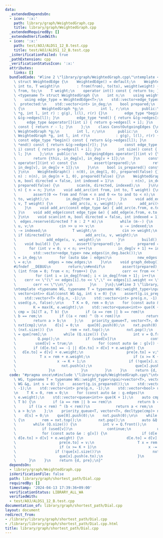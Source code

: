 ```yaml
---
data:
  _extendedDependsOn:
  - icon: ':x:'
    path: library/graph/WeightedGraph.cpp
    title: library/graph/WeightedGraph.cpp
  _extendedRequiredBy: []
  _extendedVerifiedWith:
  - icon: ':x:'
    path: test/AOJ/ALDS1_12_B.test.cpp
    title: test/AOJ/ALDS1_12_B.test.cpp
  _isVerificationFailed: true
  _pathExtension: cpp
  _verificationStatusIcon: ':x:'
  attributes:
    links: []
  bundledCode: "#line 2 \"library/graph/WeightedGraph.cpp\"\ntemplate <typename T>\
    \ struct WeightedEdge {\n    WeightedEdge() = default;\n    WeightedEdge(int from,\
    \ int to, T weight)\n        : from(from), to(to), weight(weight) {}\n    int\
    \ from, to;\n    T weight;\n    operator int() const { return to; }\n};\n\ntemplate\
    \ <typename T> struct WeightedGraph {\n    int n;\n    using weight_type = T;\n\
    \    using edge_type = WeightedEdge<T>;\n    std::vector<edge_type> edges;\n\n\
    \  protected:\n    std::vector<int> in_deg;\n    bool prepared;\n    class OutgoingEdges\
    \ {\n        WeightedGraph *g;\n        int l, r;\n\n      public:\n        OutgoingEdges(WeightedGraph\
    \ *g, int l, int r) : g(g), l(l), r(r) {}\n        edge_type *begin() { return\
    \ &(g->edges[l]); }\n        edge_type *end() { return &(g->edges[r]); }\n   \
    \     edge_type &operator[](int i) { return g->edges[l + i]; }\n        int size()\
    \ const { return r - l; }\n    };\n    class ConstOutgoingEdges {\n        const\
    \ WeightedGraph *g;\n        int l, r;\n\n      public:\n        ConstOutgoingEdges(const\
    \ WeightedGraph *g, int l, int r)\n            : g(g), l(l), r(r) {}\n       \
    \ const edge_type *begin() const { return &(g->edges[l]); }\n        const edge_type\
    \ *end() const { return &(g->edges[r]); }\n        const edge_type &operator[](int\
    \ i) const { return g->edges[l + i]; }\n        int size() const { return r -\
    \ l; }\n    };\n\n  public:\n    OutgoingEdges operator[](int v) {\n        assert(prepared);\n\
    \        return {this, in_deg[v], in_deg[v + 1]};\n    }\n    const ConstOutgoingEdges\
    \ operator[](int v) const {\n        assert(prepared);\n        return {this,\
    \ in_deg[v], in_deg[v + 1]};\n    }\n\n    bool is_prepared() const { return prepared;\
    \ }\n\n    WeightedGraph() : n(0), in_deg(1, 0), prepared(false) {}\n    WeightedGraph(int\
    \ n) : n(n), in_deg(n + 1, 0), prepared(false) {}\n    WeightedGraph(int n, int\
    \ m, bool directed = false, int indexed = 1)\n        : n(n), in_deg(n + 1, 0),\
    \ prepared(false) {\n        scan(m, directed, indexed);\n    }\n\n    void resize(int\
    \ n) { n = n; }\n\n    void add_arc(int from, int to, T weight) {\n        assert(!prepared);\n\
    \        assert(0 <= from and from < n and 0 <= to and to < n);\n        edges.emplace_back(from,\
    \ to, weight);\n        in_deg[from + 1]++;\n    }\n    void add_edge(int u, int\
    \ v, T weight) {\n        add_arc(u, v, weight);\n        add_arc(v, u, weight);\n\
    \    }\n    void add_arc(const edge_type &e) { add_arc(e.from, e.to, e.weight);\
    \ }\n    void add_edge(const edge_type &e) { add_edge(e.from, e.to, e.weight);\
    \ }\n\n    void scan(int m, bool directed = false, int indexed = 1) {\n      \
    \  edges.reserve(directed ? m : 2 * m);\n        while (m--) {\n            int\
    \ u, v;\n            cin >> u >> v;\n            u -= indexed;\n            v\
    \ -= indexed;\n            T weight;\n            cin >> weight;\n           \
    \ if (directed)\n                add_arc(u, v, weight);\n            else\n  \
    \              add_edge(u, v, weight);\n        }\n        build();\n    }\n\n\
    \    void build() {\n        assert(!prepared);\n        prepared = true;\n  \
    \      for (int v = 0; v < n; v++)\n            in_deg[v + 1] += in_deg[v];\n\
    \        std::vector<edge_type> new_edges(in_deg.back());\n        auto counter\
    \ = in_deg;\n        for (auto &&e : edges)\n            new_edges[counter[e.from]++]\
    \ = e;\n        edges = new_edges;\n    }\n\n    void graph_debug() const {\n\
    #ifndef __DEBUG\n        return;\n#endif\n        assert(prepared);\n        for\
    \ (int from = 0; from < n; from++) {\n            cerr << from << \";\";\n   \
    \         for (int i = in_deg[from]; i < in_deg[from + 1]; i++)\n            \
    \    cerr << \"(\" << edges[i].to << \",\" << edges[i].weight << \")\";\n    \
    \        cerr << \"\\n\";\n        }\n    }\n};\n#line 3 \"library/graph/shortest_path/Dial.cpp\"\
    \ntemplate <typename WG, typename T = typename WG::weight_type>\npair<vector<T>,\
    \ vector<int>> dial(const WG &g, int s = 0) {\n    assert(g.is_prepared());\n\
    \    std::vector<T> d(g.n, -1);\n    std::vector<int> pre(g.n, -1);\n    std::vector<bool>\
    \ used(g.n, false);\n\n    T K = 0, rem = 0;\n    for (const auto &e : g.edges)\n\
    \        K = max(K, e.weight);\n    std::vector<queue<int>> que(K + 1);\n    auto\
    \ cmp = [&](T a, T b) {\n        if (a == rem || b == rem)\n            return\
    \ b == rem;\n        if ((a < rem) ^ (b < rem))\n            return a < rem;\n\
    \        return a > b;\n    };\n    priority_queue<T, vector<T>, decltype(cmp)>\
    \ nxt{cmp};\n\n    d[s] = 0;\n    que[0].push(0);\n    nxt.push(0);\n\n    while\
    \ (nxt.size()) {\n        rem = nxt.top();\n        nxt.pop();\n        auto &Q\
    \ = que[rem];\n        while (Q.size()) {\n            int v = Q.front();\n  \
    \          Q.pop();\n            if (used[v])\n                continue;\n   \
    \         used[v] = true;\n            for (const auto &e : g[v]) {\n        \
    \        if (d[e.to] == -1 || d[e.to] > d[v] + e.weight) {\n                 \
    \   d[e.to] = d[v] + e.weight;\n                    pre[e.to] = v;\n         \
    \           T x = rem + e.weight;\n                    if (x >= K + 1)\n     \
    \                   x -= K + 1;\n                    if (!que[x].size())\n   \
    \                     nxt.push(x);\n                    que[x].push(e.to);\n \
    \               }\n            }\n        }\n    }\n    return {d, pre};\n}\n"
  code: "#pragma once\n#include \"library/graph/WeightedGraph.cpp\"\ntemplate <typename\
    \ WG, typename T = typename WG::weight_type>\npair<vector<T>, vector<int>> dial(const\
    \ WG &g, int s = 0) {\n    assert(g.is_prepared());\n    std::vector<T> d(g.n,\
    \ -1);\n    std::vector<int> pre(g.n, -1);\n    std::vector<bool> used(g.n, false);\n\
    \n    T K = 0, rem = 0;\n    for (const auto &e : g.edges)\n        K = max(K,\
    \ e.weight);\n    std::vector<queue<int>> que(K + 1);\n    auto cmp = [&](T a,\
    \ T b) {\n        if (a == rem || b == rem)\n            return b == rem;\n  \
    \      if ((a < rem) ^ (b < rem))\n            return a < rem;\n        return\
    \ a > b;\n    };\n    priority_queue<T, vector<T>, decltype(cmp)> nxt{cmp};\n\n\
    \    d[s] = 0;\n    que[0].push(0);\n    nxt.push(0);\n\n    while (nxt.size())\
    \ {\n        rem = nxt.top();\n        nxt.pop();\n        auto &Q = que[rem];\n\
    \        while (Q.size()) {\n            int v = Q.front();\n            Q.pop();\n\
    \            if (used[v])\n                continue;\n            used[v] = true;\n\
    \            for (const auto &e : g[v]) {\n                if (d[e.to] == -1 ||\
    \ d[e.to] > d[v] + e.weight) {\n                    d[e.to] = d[v] + e.weight;\n\
    \                    pre[e.to] = v;\n                    T x = rem + e.weight;\n\
    \                    if (x >= K + 1)\n                        x -= K + 1;\n  \
    \                  if (!que[x].size())\n                        nxt.push(x);\n\
    \                    que[x].push(e.to);\n                }\n            }\n  \
    \      }\n    }\n    return {d, pre};\n}"
  dependsOn:
  - library/graph/WeightedGraph.cpp
  isVerificationFile: false
  path: library/graph/shortest_path/Dial.cpp
  requiredBy: []
  timestamp: '2024-04-13 17:39:36+09:00'
  verificationStatus: LIBRARY_ALL_WA
  verifiedWith:
  - test/AOJ/ALDS1_12_B.test.cpp
documentation_of: library/graph/shortest_path/Dial.cpp
layout: document
redirect_from:
- /library/library/graph/shortest_path/Dial.cpp
- /library/library/graph/shortest_path/Dial.cpp.html
title: library/graph/shortest_path/Dial.cpp
---
```

